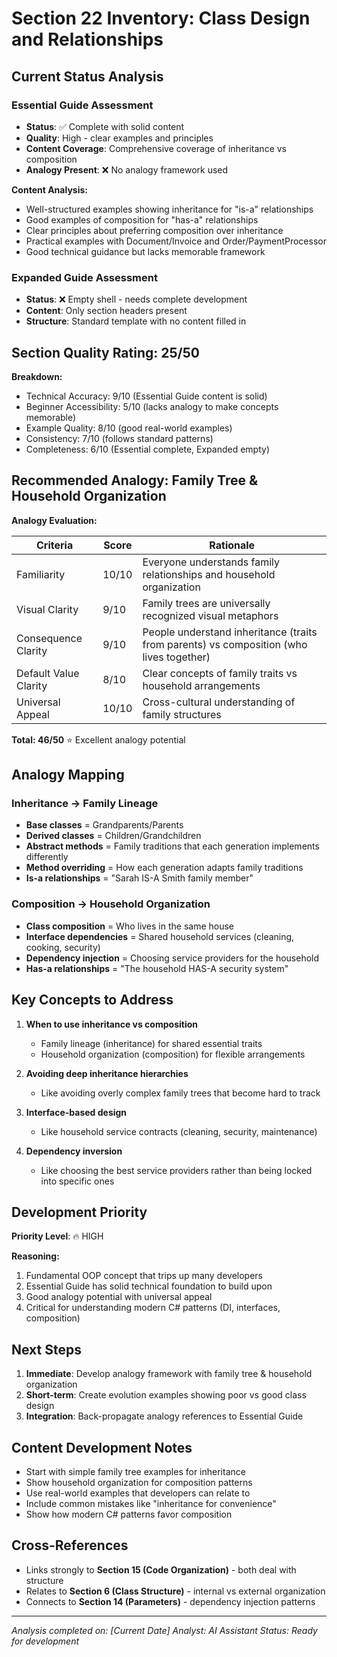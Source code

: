 # Section 22 Inventory: Class Design and Relationships

## Current Status Analysis

### Essential Guide Assessment
- **Status**: ✅ Complete with solid content
- **Quality**: High - clear examples and principles
- **Content Coverage**: Comprehensive coverage of inheritance vs composition
- **Analogy Present**: ❌ No analogy framework used

**Content Analysis:**
- Well-structured examples showing inheritance for "is-a" relationships
- Good examples of composition for "has-a" relationships  
- Clear principles about preferring composition over inheritance
- Practical examples with Document/Invoice and Order/PaymentProcessor
- Good technical guidance but lacks memorable framework

### Expanded Guide Assessment  
- **Status**: ❌ Empty shell - needs complete development
- **Content**: Only section headers present
- **Structure**: Standard template with no content filled in

## Section Quality Rating: 25/50

**Breakdown:**
- Technical Accuracy: 9/10 (Essential Guide content is solid)
- Beginner Accessibility: 5/10 (lacks analogy to make concepts memorable)
- Example Quality: 8/10 (good real-world examples)
- Consistency: 7/10 (follows standard patterns)
- Completeness: 6/10 (Essential complete, Expanded empty)

## Recommended Analogy: Family Tree & Household Organization

**Analogy Evaluation:**

| Criteria | Score | Rationale |
|----------|-------|-----------|
| Familiarity | 10/10 | Everyone understands family relationships and household organization |
| Visual Clarity | 9/10 | Family trees are universally recognized visual metaphors |
| Consequence Clarity | 9/10 | People understand inheritance (traits from parents) vs composition (who lives together) |
| Default Value Clarity | 8/10 | Clear concepts of family traits vs household arrangements |
| Universal Appeal | 10/10 | Cross-cultural understanding of family structures |

**Total: 46/50** ⭐ Excellent analogy potential

## Analogy Mapping

### Inheritance → Family Lineage
- **Base classes** = Grandparents/Parents
- **Derived classes** = Children/Grandchildren  
- **Abstract methods** = Family traditions that each generation implements differently
- **Method overriding** = How each generation adapts family traditions
- **Is-a relationships** = "Sarah IS-A Smith family member"

### Composition → Household Organization
- **Class composition** = Who lives in the same house
- **Interface dependencies** = Shared household services (cleaning, cooking, security)
- **Dependency injection** = Choosing service providers for the household
- **Has-a relationships** = "The household HAS-A security system"

## Key Concepts to Address

1. **When to use inheritance vs composition**
   - Family lineage (inheritance) for shared essential traits
   - Household organization (composition) for flexible arrangements

2. **Avoiding deep inheritance hierarchies**
   - Like avoiding overly complex family trees that become hard to track

3. **Interface-based design**
   - Like household service contracts (cleaning, security, maintenance)

4. **Dependency inversion**
   - Like choosing the best service providers rather than being locked into specific ones

## Development Priority

**Priority Level**: 🔥 HIGH

**Reasoning:**
1. Fundamental OOP concept that trips up many developers
2. Essential Guide has solid technical foundation to build upon
3. Good analogy potential with universal appeal
4. Critical for understanding modern C# patterns (DI, interfaces, composition)

## Next Steps

1. **Immediate**: Develop analogy framework with family tree & household organization
2. **Short-term**: Create evolution examples showing poor vs good class design
3. **Integration**: Back-propagate analogy references to Essential Guide

## Content Development Notes

- Start with simple family tree examples for inheritance
- Show household organization for composition patterns
- Use real-world examples that developers can relate to
- Include common mistakes like "inheritance for convenience"
- Show how modern C# patterns favor composition

## Cross-References

- Links strongly to **Section 15 (Code Organization)** - both deal with structure
- Relates to **Section 6 (Class Structure)** - internal vs external organization
- Connects to **Section 14 (Parameters)** - dependency injection patterns

---

*Analysis completed on: [Current Date]*
*Analyst: AI Assistant*
*Status: Ready for development*